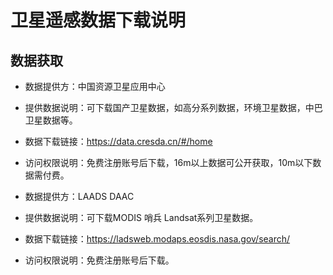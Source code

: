 # 卫星遥感数据下载说明
## 数据获取
- 数据提供方：中国资源卫星应用中心
- 提供数据说明：可下载国产卫星数据，如高分系列数据，环境卫星数据，中巴卫星数据等。
- 数据下载链接：https://data.cresda.cn/#/home
- 访问权限说明：免费注册账号后下载，16m以上数据可公开获取，10m以下数据需付费。


- 数据提供方：LAADS DAAC
- 提供数据说明：可下载MODIS 哨兵 Landsat系列卫星数据。
- 数据下载链接：https://ladsweb.modaps.eosdis.nasa.gov/search/
- 访问权限说明：免费注册账号后下载。
